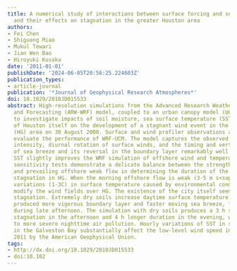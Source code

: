 ```yaml
---
title: A numerical study of interactions between surface forcing and sea breeze circulations
  and their effects on stagnation in the greater Houston area
authors:
- Fei Chen
- Shiguang Miao
- Mukul Tewari
- Jian Wen Bao
- Hiroyuki Kusaka
date: '2011-01-01'
publishDate: '2024-06-05T20:56:25.224603Z'
publication_types:
- article-journal
publication: '*Journal of Geophysical Research Atmospheres*'
doi: 10.1029/2010JD015533
abstract: High-resolution simulations from the Advanced Research Weather Research
  and Forecasting (ARW-WRF) model, coupled to an urban canopy model (UCM), are used
  to investigate impacts of soil moisture, sea surface temperature (SST), and city
  of Houston itself on the development of a stagnant wind event in the Houston-Galveston
  (HG) area on 30 August 2000. Surface and wind profiler observations are used to
  evaluate the performance of WRF-UCM. The model captures the observed nocturnal urban-heat-island
  intensity, diurnal rotation of surface winds, and the timing and vertical extent
  of sea breeze and its reversal in the boundary layer remarkably well. Using hourly
  SST slightly improves the WRF simulation of offshore wind and temperature. Model
  sensitivity tests demonstrate a delicate balance between the strength of sea breeze
  and prevailing offshore weak flow in determining the duration of the afternoon-evening
  stagnation in HG. When the morning offshore flow is weak (3-5 m s<sup>-1</sup>),
  variations (1-3C) in surface temperature caused by environmental conditions substantially
  modify the wind fields over HG. The existence of the city itself seems to favor
  stagnation. Extremely dry soils increase daytime surface temperature by about 2C,
  produced more vigorous boundary layer and faster moving sea breeze, favoring stagnation
  during late afternoon. The simulation with dry soils produces a 3 h shorter duration
  stagnation in the afternoon and 4 h longer duration in the evening, which may lead
  to more severe nighttime air pollution. Hourly variations of SST in shallow water
  in the Galveston Bay substantially affect the low-level wind speed in HG. Copyright
  2011 by the American Geophysical Union.
tags:
- http://dx.doi.org/10.1029/2010JD015533
- doi:10.102
---
```

